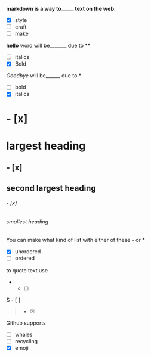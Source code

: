 **markdown is a way to_____ text on the web**.
- [x] style
- [ ] craft
- [ ] make

**hello** word will be_______ due to **
- [ ] italics
- [x] Bold

*Goodbye* will be______ due to *
- [ ] bold
- [x] italics

# - [x] <h1> largest heading #
## - [x] <h2> second largest heading ##
###### - [x] <h6> smallest heading ######
  
  You can make what kind of list with either of these - or *
  - [x] unordered 
  - [ ] ordered 
  
  to quote text use
  * - [ ]
  $ - [ ]
  > - [x] >
  
  Github supports
  - [ ] whales
  - [ ] recycling
  - [x] emoji
